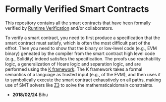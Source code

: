 # Formally Verified Smart Contracts

This repository contains all the smart contracts that have heen formally verified by [Runtime Verification](http://runtimeverification.com) and/or collaborators.

To verify a smart contract, you need to first produce a specification that the smart contract must satisfy, which is often the most difficult part of the effrot.
Then you need to show that the binary or low-level code (e.g., EVM binary) geneated by the compiler from the smart contract high level code (e.g., Solidity) indeed satisfies the specification.
The proofs use reachability logic, a generalization of Hoare logic and separation logic, and are performed using the [K framework](http://kframework.org).
The K framework takes a formal semantics of a language as trusted input (e.g., of the EVM), and then uses it to symbolically execute the smart contract exhaustively on all paths, making use of SMT solvers like [Z3](https://github.com/Z3Prover/z3) to solve the mathematicaldomain constraints.

* **2018/02/24** Bihu
